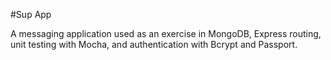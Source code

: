#Sup App

A messaging application used as an exercise in MongoDB, Express routing, unit testing with Mocha, and authentication with Bcrypt and Passport.
